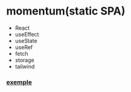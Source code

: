 # momentum(static SPA)

- React
- useEffect
- useState
- useRef
- fetch
- storage
- tailwind

### [exemple](https://serhiishevchenkooo.github.io/momentum/home/ "momentum")
